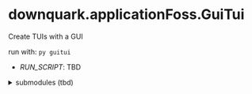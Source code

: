 # downquark.applicationFoss.GuiTui
Create TUIs with a GUI

run with: `py guitui `

- _RUN\_SCRIPT_: TBD

<details><summary> submodules (tbd) </summary>

```
% git submodule update --remote
```

> great reference: (database TUI)
- https://dblab.danvergara.com/
  - https://github.com/danvergara/dblab
  
  - https://github.com/red-data-tools/YouPlot (graphs on terminal)

  - https://www.nngroup.com/articles/ux-mapping-cheat-sheet (diff graph type to think about [ search for: Service Blueprinting ])


to reset
```
rm -rf <SUBMODULES_DIRECTORY> && mkdir <SUBMODULES_DIRECTORY>
rm .gitmodules
rm -rf .git/modules/*
```

to add submodule from scratch (or after a reset):
- See instructions [here](https://github.com/DownQuark-Work/downquark.ventureCore.SubatomicModules/tree/feature/generators/prng#add-submodule-and-define-the-branch-you-want-to-track)
  
  To check out once `.gitmodules` has been added
  `git clone --recursive https://github.com/DownQuark-Work/downquark.ventureCore.SubatomicModules.git`
  `git submodule add https://github.com/DownQuark-Work/downquark.ventureCore.SubatomicModules.git modules/downquark.ventureCore.SubatomicModules`

  </details>